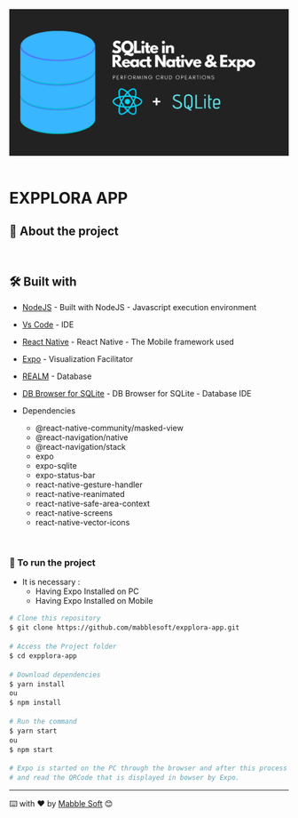 <!-- ************************************* Logo ********************************************* -->
<div align="center">
  <img width="900px" alt="Logo" src="./images/logo.png">
</div>

</br>

<!-- ************************************* Título ********************************************* -->
<h1> EXPPLORA APP </h1>

## 🚀 About the project
</br>

## 🛠️ Built with

* [NodeJS](https://nodejs.org/en/) - Built with
NodeJS - Javascript execution environment
* [Vs Code](https://code.visualstudio.com/) - IDE
* [React Native](https://reactnative.dev/) - React Native - The Mobile framework used
* [Expo](https://expo.io/) - Visualization Facilitator
* [REALM]() - Database
* [DB Browser for SQLite](https://www.sqlite.org/index.html) - DB Browser for SQLite - Database IDE

* Dependencies
  * @react-native-community/masked-view
  * @react-navigation/native
  * @react-navigation/stack
  * expo
  * expo-sqlite
  * expo-status-bar
  * react-native-gesture-handler  
  * react-native-reanimated
  * react-native-safe-area-context
  * react-native-screens 
  * react-native-vector-icons

</br>

<h3> 🎲 To run the project</h3>

- It is necessary : 
    - Having Expo Installed on PC
    - Having Expo Installed on Mobile

```bash
# Clone this repository
$ git clone https://github.com/mabblesoft/expplora-app.git

# Access the Project folder
$ cd expplora-app

# Download dependencies
$ yarn install
ou
$ npm install

# Run the command
$ yarn start
ou
$ npm start

# Expo is started on the PC through the browser and after this process access the cell phone and run the expo
# and read the QRCode that is displayed in bowser by Expo.
```

---
⌨️ with ❤️ by [Mabble Soft](https://gist.github.com/mabblesoft) 😊
